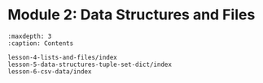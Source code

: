 # <i class="fas fa-layer-group"></i> Module 2: Data Structures and Files

```{toctree}
:maxdepth: 3
:caption: Contents

lesson-4-lists-and-files/index
lesson-5-data-structures-tuple-set-dict/index
lesson-6-csv-data/index
```

